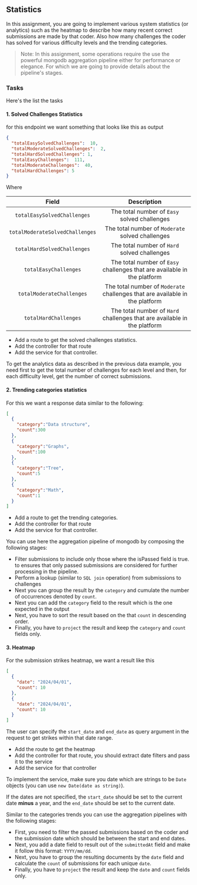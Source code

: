 ## Statistics
In this assignment, you are going to implement various system statistics (or analytics) such as the heatmap
to describe how many recent correct submissions are made by that coder.
Also how many challenges the coder has solved for various difficulty levels and the trending categories.

> Note: In this assignment, some operations require the use the powerful mongodb aggregation pipeline either for performance or elegance. For which we are going to provide details about the pipeline's stages.
### Tasks
Here's the list the tasks

#### 1. Solved Challenges Statistics
for this endpoint we want something that looks like this as output
```json
{
  "totalEasySolvedChallenges":  10,
  "totalModerateSolvedChallenges":  2,
  "totalHardSolvedChallenges": 1,
  "totalEasyChallenges":  111,
  "totalModerateChallenges":  40,
  "totalHardChallenges": 5
}
```
Where

|    Field     |                                 Description                                  |
|:------------:|:----------------------------------------------------------------------------:|
| `totalEasySolvedChallenges` |                 The total number of `Easy` solved challenges                 |
| `totalModerateSolvedChallenges` |               The total number of `Moderate` solved challenges               |
| `totalHardSolvedChallenges` |                 The total number of `Hard` solved challenges                 |
|`totalEasyChallenges` |   The total number of `Easy` challenges that are available in the platform   |
|`totalModerateChallenges` | The total number of `Moderate` challenges that are available in the platform |
|`totalHardChallenges` | The total number of `Hard` challenges that are available in the platform |

- Add a route to get the solved challenges statistics.
- Add the controller for that route
- Add the service for that controller.

To get the analytics data as described in the previous data example, you need first to get the total number of challenges for each level
and then, for each difficulty level, get the number of correct submissions.

#### 2. Trending categories statistics
For this we want a response data similar to the following:
```json
[
  {
    "category":"Data structure",
    "count":300
  },
  {
    "category":"Graphs",
    "count":100
  },
  {
    "category":"Tree",
    "count":5
  },
  {
    "category":"Math",
    "count":1
  }
]

```

- Add a route to get the trending categories.
- Add the controller for that route
- Add the service for that controller.

You can use here the aggregation pipeline of mongodb by composing the following stages:
-  Filter submissions to include only those where the isPassed field is true. 
to ensures that only passed submissions are considered for further processing in the pipeline.
- Perform a lookup (similar to `SQL join` operation) from submissions to challenges
- Next you can group the result by the `category` and cumulate the number of occurrences denoted by `count`.
- Next you can add the `category` field to the result which is the one expected in the output
- Next, you have to sort the result based on the that `count` in descending order.
- Finally, you have to `project` the result and keep the `category` and `count` fields only.

#### 3. Heatmap
For the submission strikes heatmap, we want a result like this
```json
[
  {
    "date": "2024/04/01",
    "count": 10
  },
  {
    "date": "2024/04/01",
    "count": 10
  }
]
```
The user can specify the `start_date` and `end_date` as query argument in the request to get strikes within that date range.

- Add the route to get the heatmap
- Add the controller for that route, you should extract date filters and pass it to the service
- Add the service for that controller

To implement the service, make sure you date which are strings to be `Date` objects (you can use `new Date(date as string)`).

If the dates are not specified, the `start_date` should be set to the current date **minus** a year, and the `end_date` should be
set to the current date.

Similar to the categories trends you can use the aggregation pipelines with the following stages:
- First, you need to filter the passed submissions based on the coder and the submission date which should be between the start and end dates.
- Next, you add a date field to result out of the `submittedAt` field and make it follow this format: `YYYY/mm/dd`.
- Next, you have to group the resulting documents by the `date` field and calculate the `count` of submissions for each unique `date`.
- Finally, you have to `project` the result and keep the `date` and `count` fields only.

